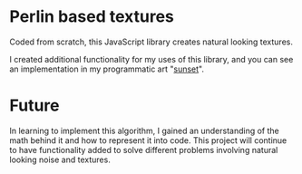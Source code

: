 # Perlin based textures

Coded from scratch, this JavaScript library creates natural looking textures.

I created additional functionality for my uses of this library, and you can see an implementation in my programmatic art "[sunset](https://jamesmonks.github.io/Sunset)".

# Future

In learning to implement this algorithm, I gained an understanding of the math behind it and how to represent it into code. This project will continue to have functionality added to solve different problems involving natural looking noise and textures.
